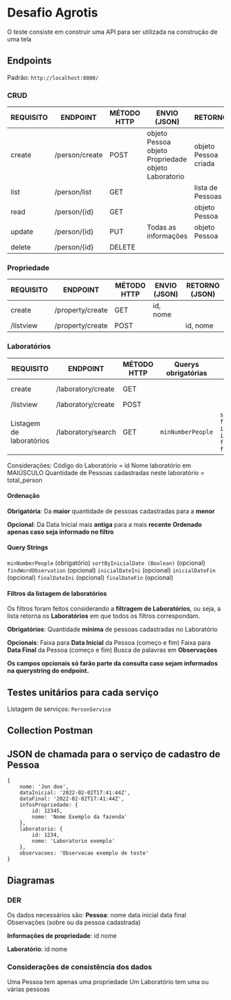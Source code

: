 # Desafio Agrotis

O teste consiste em construir uma API para ser utilizada na construção de uma
tela
## Endpoints

Padrão: `http://localhost:8080/`

### CRUD

| **REQUISITO** | **ENDPOINT**   | **MÉTODO HTTP** | **ENVIO (JSON)**                                       | **RETORNO**          |
| ------------- | -------------- | --------------- | ------------------------------------------------------ | -------------------- |
| create        | /person/create | POST            | objeto Pessoa    objeto Propriedade objeto Laboratorio | objeto Pessoa criada |
| list          | /person/list   | GET             |                                                        | lista de Pessoas     |
| read          | /person/{id}   | GET             |                                                        | objeto Pessoa        |
| update        | /person/{id}   | PUT             | Todas as informações                                   | objeto Pessoa        |
| delete        | /person/{id}   | DELETE          |                                                        |                      |
### Propriedade

| **REQUISITO** | **ENDPOINT**     | **MÉTODO HTTP** | **ENVIO (JSON)** | **RETORNO (JSON)** |
| ------------- | ---------------- | --------------- | ---------------- | ------------------ |
| create        | /property/create | GET             | id, nome         |                    |
| /listview     | /property/create | POST            |                  | id, nome           |
### Laboratórios

| **REQUISITO**            | **ENDPOINT**       | **MÉTODO HTTP** | **Querys obrigatórias** | **Querys opcionais**                                                                                                     | **ENVIO (JSON)** | **RETORNO (JSON)**     |
| ------------------------ | ------------------ | --------------- | ----------------------- | ------------------------------------------------------------------------------------------------------------------------ | ---------------- | ---------------------- |
| create                   | /laboratory/create | GET             |                         |                                                                                                                          | id, nome         |                        |
| /listview                | /laboratory/create | POST            |                         |                                                                                                                          |                  | id, nome               |
| Listagem de laboratórios | /laboratory/search | GET             | `minNumberPeople`       | `sortByInicialDate`<br>`findWordObservation`<br>`inicialDateIni`<br>`inicialDateFin`<br>`finalDateIni`<br>`finalDateFin` |                  | id, nome, total_person |

Considerações:
	Código do Laboratório = id
	Nome laboratório em MAIÚSCULO
	Quantidade de Pessoas cadastradas neste laboratório = total_person

#### Ordenação
**Obrigatória**:
Da **maior** quantidade de pessoas cadastradas para a **menor**

**Opcional**:
Da Data Inicial mais **antiga** para a mais **recente**
	**Ordenado apenas caso seja informado no filtro**

#### Query Strings
`minNumberPeople` (obrigatório)
`sortByInicialDate (Boolean)` (opcional)
`findWordObservation` (opcional)
`inicialDateIni` (opcional)
`inicialDateFin` (opcional)
`finalDateIni` (opcional)
`finalDateFin` (opcional)

#### Filtros da listagem de laboratórios
Os filtros foram feitos considerando a **filtragem de Laboratórios**, ou seja, a lista retorna os **Laboratórios** em que todos os filtros correspondam.

**Obrigatórios**:
	Quantidade **mínima** de pessoas cadastradas no Laboratório

**Opcionais**:
	Faixa para **Data Inicial** da Pessoa (começo e fim)
	Faixa para **Data Final** da Pessoa (começo e fim)
	Busca de palavras em **Observações**

**Os campos opcionais só farão parte da consulta caso sejam informados na
querystring do endpoint.**

## Testes unitários para cada serviço
Listagem de serviços:
	`PersonService`


## Collection Postman


## JSON de chamada para o serviço de cadastro de Pessoa

```
{
	nome: 'Jon doe',
	dataInicial: '2022-02-02T17:41:44Z',
	dataFinal: '2022-02-02T17:41:44Z',
	infosPropriedade: {
		id: 12345,
		nome: 'Nome Exemplo da fazenda'
	},
	laboratorio: {
		id: 1234,
		nome: 'Laboratorio exemplo'
	},
	observacoes: 'Observacao exemplo de teste'
}
```

## Diagramas
### DER
Os dados necessários são:
**Pessoa**: 
	nome
	data inicial
	data final
	Observações (sobre ou da pessoa cadastrada)

**Informações de propriedade**:
	id
	nome

**Laboratório**:
	id
	nome

### Considerações de consistência dos dados
Uma Pessoa tem apenas uma propriedade
Um Laboratório tem uma ou várias pessoas
